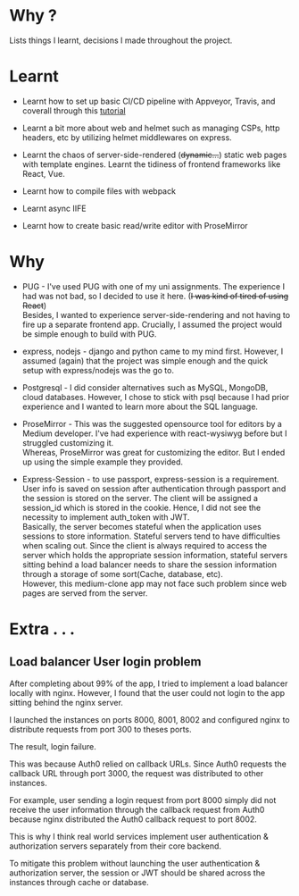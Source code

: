 # Why ?
Lists things I learnt, decisions I made throughout the project.

# Learnt

- Learnt how to set up basic CI/CD pipeline with Appveyor, Travis, and coverall through this [tutorial](https://www.smashingmagazine.com/2020/04/express-api-backend-project-postgresql/#top)

- Learnt a bit more about web and helmet such as managing CSPs, http headers, etc by utilizing helmet middlewares on express.

- Learnt the chaos of server-side-rendered (~~dynamic...~~) static web pages with template engines. Learnt the tidiness of frontend frameworks like React, Vue.

- Learnt how to compile files with webpack

- Learnt async IIFE 

- Learnt how to create basic read/write editor with ProseMirror

# Why

- PUG - I've used PUG with one of my uni assignments. The experience I had was not bad, so I decided to use it here. (~~I was kind of tired of using React~~) <br>Besides, I wanted to experience server-side-rendering and not having to fire up a separate frontend app. Crucially, I assumed the project would be simple enough to build with PUG.

- express, nodejs - django and python came to my mind first. However, I assumed (again) that the project was simple enough and the quick setup with express/nodejs was the go to.

- Postgresql - I did consider alternatives such as MySQL, MongoDB, cloud databases. However, I chose to stick with psql because I had prior experience and I wanted to learn more about the SQL language.

- ProseMirror - This was the suggested opensource tool for editors by a Medium developer. I've had experience with react-wysiwyg before but I struggled customizing it. <br>Whereas, ProseMirror was great for customizing the editor. But I ended up using the simple example they provided. 

- Express-Session - to use passport, express-session is a requirement. User info is saved on session after authentication through passport and the session is stored on the server. The client will be assigned a session_id which is stored in the cookie. Hence, I did not see the necessity to implement auth_token with JWT. <br>Basically, the server becomes stateful when the application uses sessions to store information. Stateful servers tend to have difficulties when scaling out. Since the client is always required to access the server which holds the appropriate session information, stateful servers sitting behind a load balancer needs to share the session information through a storage of some sort(Cache, database, etc).
<br>However, this medium-clone app may not face such problem since web pages are served from the server.


# Extra . . .

## Load balancer User login problem

After completing about 99% of the app, I tried to implement a load balancer locally with nginx. However, I found that the user could not login to the app sitting behind the nginx server.

I launched the instances on ports 8000, 8001, 8002 and configured nginx to distribute requests from port 300 to theses ports.

The result, login failure.

This was because Auth0 relied on callback URLs. Since Auth0 requests the callback URL through port 3000, the request was distributed to other instances.

For example, user sending a login request from port 8000 simply did not receive the user information through the callback request from Auth0 because nginx distributed the Auth0 callback request to port 8002.

This is why I think real world services implement user authentication & authorization servers separately from their core backend.

To mitigate this problem without launching the user authentication & authorization server, the session or JWT should be shared across the instances through cache or database.
